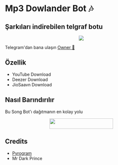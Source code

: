 # Mp3 Dowlander Bot 🎶
## Şarkıları indirebilen telgraf botu
<p align="center">
  <img src="https://telegra.ph/file/172120c93b52738be277b.jpg">
</p>

Telegram'dan bana ulaşın [Owner 🎵](https://t.me/Mahoaga)

## Özellik

- YouTube Download
- Deezer Download
- JioSaavn Download

## Nasıl Barındırılır
Bu Song Bot'ı dağıtmanın en kolay yolu
<p align="center"><a href="https://heroku.com/deploy?template=https://github.com/Mehmetbaba06/Deezerbot"> <img src="https://img.shields.io/badge/Deploy%20To%20Heroku-blueviolet?style=for-the-badge&logo=heroku" width="210" height="34.45"/></a></p>

## Credits

- [Pyrogram](https://github.com/pyrogram)
- Mr Dark Prince

